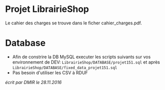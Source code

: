 # Projet LibrairieShop
Le cahier des charges se trouve dans le ficher cahier_charges.pdf.

# Database
* Afin de constrire la DB MySQL executer les scripts suivants sur vos environnement de DEV: ```LibrairieShop/DATABASE/projet151.sql``` et après ```LibrairieShop/DATABASE/fixed_data_projet151.sql```
* Pas besoin d'utiliser les CSV à RDUF

_écrit par DMIR le 28.11.2016_
